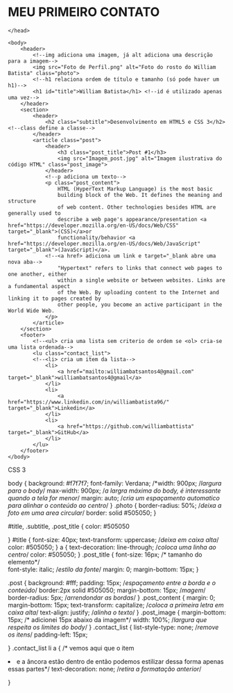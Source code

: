 



# MEU PRIMEIRO CONTATO

<!DOCTYPE html>
<html>
    <head>
        <meta charset="UTF-8">
        <title>William Batista</title>
        <link rel="stylesheet" href="style.css">

    </head>
    
    <body>
        <header>
            <!--img adiciona uma imagem, já alt adiciona uma descrição para a imagem-->
            <img src="Foto de Perfil.png" alt="Foto do rosto do William Batista" class="photo">
            <!--h1 relaciona ordem de título e tamanho (só pode haver um h1)-->
            <h1 id="title">William Batista</h1> <!--id é utilizado apenas uma vez-->
        </header>
        <section>
            <header>
                <h2 class="subtitle">Desenvolvimento em HTML5 e CSS 3</h2> <!--class define a classe-->
            </header>
            <article class="post">
                <header>
                    <h3 class="post_title">Post #1</h3>
                    <img src="Imagem_post.jpg" alt="Imagem ilustrativa do código HTML" class="post_image">
                </header>
                <!--p adiciona um texto-->
                <p class="post_content">
                    HTML (HyperText Markup Language) is the most basic 
                    building block of the Web. It defines the meaning and structure 
                    of web content. Other technologies besides HTML are generally used to 
                    describe a web page's appearance/presentation <a href="https://developer.mozilla.org/en-US/docs/Web/CSS" target="_blank">(CSS)</a>or 
                    functionality/behavior <a href="https://developer.mozilla.org/en-US/docs/Web/JavaScript" target="_blank">(JavaScript)</a>.
                <!--<a href> adiciona um link e target="_blank abre uma nova aba-->
                    "Hypertext" refers to links that connect web pages to one another, either 
                    within a single website or between websites. Links are a fundamental aspect 
                    of the Web. By uploading content to the Internet and linking it to pages created by 
                    other people, you become an active participant in the World Wide Web.
                </p>                
            </article>
        </section>
        <footer>
            <!--<ul> cria uma lista sem criterio de ordem se <ol> cria-se uma lista ordenada-->
            <lu class="contact_list">
            <!--<li> cria um item da lista-->
                <li>
                    <a href="mailto:williambatsantos4@gmail.com" target="_blank">williambatsantos4@gmail</a>
                </li>
                <li>
                    <a href="https://www.linkedin.com/in/williambatista96/" target="_blank">Linkedin</a>
                </li>
                <li>
                    <a href="https://github.com/williambattista" target="_blank">GitHub</a>
                </li>
            </lu>
        </footer>
    </body>
</html>
CSS 3

body {
    background: #f7f7f7;
    font-family:  Verdana;
    /*width: 900px; /*largura para o body*/
    max-width: 900px; /*a largra máxima do body, é interessante quando a tela for menor*/
    margin: auto; /*cria um espaçamento automatico para alinhar o conteúdo ao centro*/
}
.photo {
    border-radius: 50%; /*deixa a foto em uma area circular*/
    border: solid #505050;
}

#title, .subtitle, .post_title {
    color: #505050
    
}
#title {
    font-size: 40px;
    text-transform: uppercase; /*deixa em caixa alta*/
    color: #505050;
}
a {
    text-decoration: line-through; /*coloca uma linha ao centro*/
    color: #505050;
}
.post_title {
    font-size: 16px; /* tamanho do elemento*/   
    font-style: italic; /*estilo da fonte*/
    margin: 0;
    margin-bottom: 15px;
}

.post {
    background: #fff;
    padding: 15px; /*espaçamento entre a borda e o conteúdo*/
    border:2px solid #505050;
    margin-bottom: 15px; /*magem*/
    border-radius: 5px; /*arrendondar as bordas*/
}
.post_content {
    margin: 0;
    margin-bottom: 15px;
    text-transform: capitalize; /*coloca a primeira letra em caixa alta*/
    text-align: justify; /*alinha o texto*/
}
.post_image {
    margin-bottom: 15px; /* adicionei 15px abaixo da imagem*/
    width: 100%; /*largura que respeita os limites do body*/
}
.contact_list {
    list-style-type: none; /*remove os itens*/
    padding-left: 15px;

}
.contact_list li a { /* vemos aqui que o item <li> e a âncora <a> estão dentro de <lu>
    então podemos estilizar dessa forma apenas essas partes*/
    text-decoration: none; /*retira a formatação anterior*/
    
}